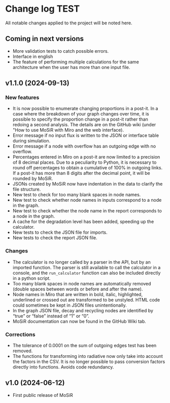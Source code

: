 # Change log TEST
All notable changes applied to the project will be noted here.

## Coming in next versions
* More validation tests to catch possible errors.
* Interface in english
* The feature of performing multiple calculations for the same architecture when the user has more than one input file.

## v1.1.0 (2024-09-13)
### New features
* It is now possible to enumerate changing proportions in a post-it. In a case where the breakdown of your graph changes over time, it is possible to specify the proportion change in a post-it rather than redoing a second analysis. The details are on the GitHub wiki (under "How to use MoSiR with Miro and the web interface). 
* Error message if no input flux is written to the JSON or interface table during simulation.
* Error message if a node with overflow has an outgoing edge with no overflow.
* Percentages entered in Miro on a post-it are now limited to a precision of 8 decimal places. Due to a peculiarity to Python, it is necessary to round off percentages to obtain a cumulative of 100% in outgoing links. If a post-it has more than 8 digits after the decimal point, it will be rounded by MoSiR. 
* JSONs created by MoSiR now have indentation in the data to clarify the file structure.
* New test to check for too many blank spaces in node names.
* New test to check whether node names in inputs correspond to a node in the graph.
* New test to check whether the node name in the report corresponds to a node in the graph.
* A cache for the degradation level has been added, speeding up the calculator.
* New tests to check the JSON file for imports.
* New tests to check the report JSON file.

### Changes
* The calculator is no longer called by a parser in the API, but by an imported function. The parser is still available to call the calculator in a console, and the `run_calculator` function can also be included directly in a python script.
* Too many blank spaces in node names are automatically removed (double spaces between words or before and after the name).
* Node names in Miro that are written in bold, italic, highlighted, underlined or crossed out are transformed to be unstyled. HTML code could sometimes be kept in JSON files unintentionally. 
* In the graph JSON file, decay and recycling nodes are identified by “true” or “false” instead of “1” or “0”.
* MoSiR documentation can now be found in the GitHub Wiki tab.

### Corrections
* The tolerance of 0.0001 on the sum of outgoing edges test has been removed.
* The functions for transforming into radiative now only take into account the factors in the CSV. It is no longer possible to pass conversion factors directly into functions. Avoids code redundancy.

## v1.0 (2024-06-12)
* First public release of MoSiR
